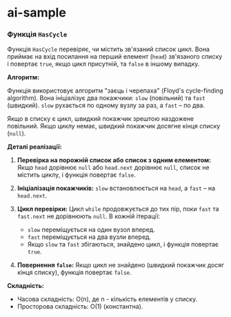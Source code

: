 # ai-sample

### Функція `HasCycle`

Функція `HasCycle` перевіряє, чи містить зв'язаний список цикл.  Вона приймає на вхід посилання на перший елемент (`head`) зв'язаного списку і повертає `true`, якщо цикл присутній, та `false` в іншому випадку.

**Алгоритм:**

Функція використовує алгоритм "заєць і черепаха" (Floyd's cycle-finding algorithm). Вона ініціалізує два покажчики: `slow` (повільний) та `fast` (швидкий).  `slow` рухається по одному вузлу за раз, а `fast` – по два.

Якщо в списку є цикл, швидкий покажчик зрештою наздожене повільний.  Якщо циклу немає, швидкий покажчик досягне кінця списку (`null`).

**Деталі реалізації:**

1. **Перевірка на порожній список або список з одним елементом:** Якщо `head` дорівнює `null` або `head.next` дорівнює `null`, список не містить циклу, і функція повертає `false`.

2. **Ініціалізація покажчиків:** `slow` встановлюється на `head`, а `fast` – на `head.next`.

3. **Цикл перевірки:** Цикл `while` продовжується до тих пір, поки `fast` та `fast.next` не дорівнюють `null`.  В кожній ітерації:
    - `slow` переміщується на один вузол вперед.
    - `fast` переміщується на два вузли вперед.
    - Якщо `slow` та `fast` збігаються, знайдено цикл, і функція повертає `true`.

4. **Повернення `false`:** Якщо цикл не знайдено (швидкий покажчик досяг кінця списку), функція повертає `false`.

**Складність:**

- Часова складність: O(n), де n - кількість елементів у списку.
- Просторова складність: O(1) (константна).
